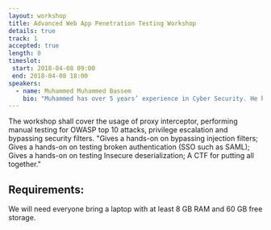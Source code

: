 ```yaml
---
layout: workshop
title: Advanced Web App Penetration Testing Workshop
details: true
track: 1
accepted: true
length: 8
timeslot:
 start: 2018-04-08 09:00
 end: 2018-04-08 18:00
speakers:
  - name: Muhammed Muhammed Bassem
    bio: "Muhammed has over 5 years’ experience in Cyber Security. He has worked on several Cyber Security projects: internal and external network penetration tests, Mobile application and Web application penetration tests, information system security audits based on ISO 27001, incident handling and forensic analysis. He has a significant experience in working for major clients in the financial sector.<br><br>Muhammed is currently holding the position of Experienced Senior Consultant in the Risk Advisory department, Cyber Risk, in Deloitte – Saleh, Barsoum & Abdel Aziz."
---
```


The workshop shall cover the usage of proxy interceptor, performing manual testing for OWASP top 10 attacks, privilege escalation and bypassing security filters.
"Gives a hands-on on bypassing injection filters;
Gives a hands-on on testing broken authentication (SSO such as SAML); 
Gives a hands-on on testing Insecure deserialization; 
A CTF for putting all together."

## Requirements:
We will need everyone bring a laptop with at least 8 GB RAM and 60 GB free storage. 
